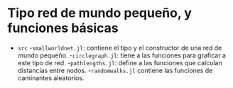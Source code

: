 # Tipo red de mundo pequeño, y funciones básicas


* `src`
-`smallworldnet.jl`: contiene el tipo y el constructor de una red de mundo
pequeño.
-`circlegraph.jl`: tiene a las funciones para graficar a este tipo de red.
-`pathlengths.jl`: define a las funciones que calculan distancias entre
nodos.
-`randomwalks.jl` contiene las funciones de caminantes aleatorios.
